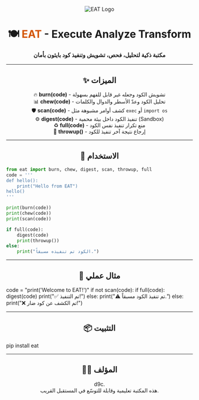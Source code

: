 <p align="center">
  <img src="https://via.placeholder.com/300x100?text=EAT" alt="EAT Logo" />
</p>

<h1 align="center">🍽️ <span style="color:#d35400;">EAT</span> - Execute Analyze Transform</h1>

<p align="center" style="font-size: 1.1em;">
  <strong>مكتبة ذكية لتحليل، فحص، تشويش وتنفيذ كود بايثون بأمان</strong><br>
</p>

<hr>

<h2 align="center">✨ الميزات</h2>

<p align="center">
  🔥 <strong>burn(code)</strong> - تشويش الكود وجعله غير قابل للفهم بسهولة<br>
  📊 <strong>chew(code)</strong> - تحليل الكود وعدّ الأسطر والدوال والكلمات<br>
  🛡️ <strong>scan(code)</strong> - كشف أوامر مشبوهة مثل <code>exec</code> أو <code>import os</code><br>
  ⚙️ <strong>digest(code)</strong> - تنفيذ الكود داخل بيئة محمية (Sandbox)<br>
  ♻️ <strong>full(code)</strong> - منع تكرار تنفيذ نفس الكود<br>
  🧠 <strong>throwup()</strong> - إرجاع نتيجة آخر تنفيذ للكود<br>
</p>

<hr>

<h2 align="center">🚀 الاستخدام</h2>

```python
from eat import burn, chew, digest, scan, throwup, full
code = '''
def hello():
    print("Hello from EAT")
hello()
'''

print(burn(code))
print(chew(code))
print(scan(code))

if full(code):
    digest(code)
    print(throwup())
else:
    print("الكود تم تنفيذه مسبقاً.")
```
<hr><h2 align="center">🧪 مثال عملي</h2>code = "print('Welcome to EAT!')"
if not scan(code):
    if full(code):
        digest(code)
        print("✅ تم التنفيذ!")
    else:
        print("⚠️ تم تنفيذ الكود مسبقاً.")
else:
    print("❌ تم الكشف عن كود ضار!")

<hr><h2 align="center">📦 التثبيت</h2>pip install eat

<hr><h2 align="center">🧑‍💻 المؤلف</h2><p align="center">
  d9c.<br>
  هذه المكتبة تعليمية وقابلة للتوسّع في المستقبل القريب.
</p>